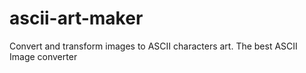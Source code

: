 # ascii-art-maker
Convert and transform images to ASCII characters art. The best ASCII Image converter
